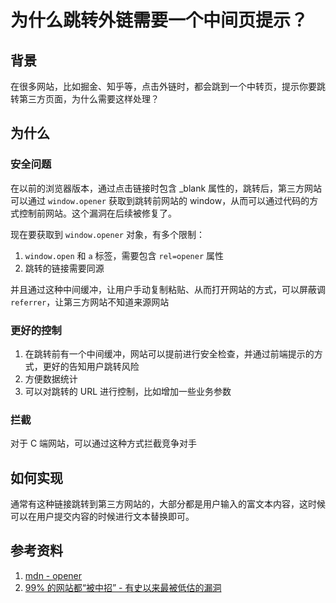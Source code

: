 # 为什么跳转外链需要一个中间页提示？

## 背景

在很多网站，比如掘金、知乎等，点击外链时，都会跳到一个中转页，提示你要跳转第三方页面，为什么需要这样处理？

## 为什么

### 安全问题

在以前的浏览器版本，通过点击链接时包含 _blank 属性的，跳转后，第三方网站可以通过 `window.opener` 获取到跳转前网站的 window，从而可以通过代码的方式控制前网站。这个漏洞在后续被修复了。

现在要获取到 `window.opener` 对象，有多个限制：

1. `window.open` 和 `a` 标签，需要包含 `rel=opener` 属性
2. 跳转的链接需要同源



并且通过这种中间缓冲，让用户手动复制粘贴、从而打开网站的方式，可以屏蔽调 `referrer`，让第三方网站不知道来源网站

### 更好的控制

1. 在跳转前有一个中间缓冲，网站可以提前进行安全检查，并通过前端提示的方式，更好的告知用户跳转风险
2. 方便数据统计
3. 可以对跳转的 URL 进行控制，比如增加一些业务参数



### 拦截

对于 C 端网站，可以通过这种方式拦截竞争对手

## 如何实现

通常有这种链接跳转到第三方网站的，大部分都是用户输入的富文本内容，这时候可以在用户提交内容的时候进行文本替换即可。

## 参考资料

1. [mdn - opener](https://developer.mozilla.org/en-US/docs/Web/API/Window/opener)
2. [99% 的网站都“被中招” - 有史以来最被低估的漏洞](https://zhuanlan.zhihu.com/p/22231471)